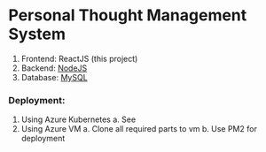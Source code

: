# Personal Thought Management System

1. Frontend: ReactJS (this project)
2. Backend: [NodeJS](https://github.com/UofS-Jinhua/MyWebApp-Server)
3. Database: [MySQL](https://github.com/UofS-Jinhua/MyWebApp-DB)

### Deployment:
1. Using Azure Kubernetes
   a. See []()
3. Using Azure VM
   a. Clone all required parts to vm
   b. Use PM2 for deployment
